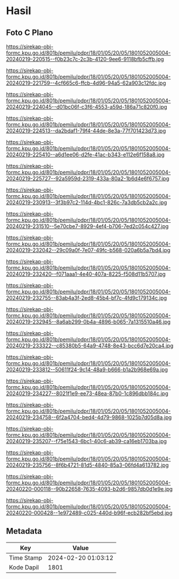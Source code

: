 # Hasil

## Foto C Plano

https://sirekap-obj-formc.kpu.go.id/801b/pemilu/pdpr/18/01/05/20/05/1801052005004-20240219-220515--f0b23c7c-2c3b-4120-9ee6-9118bfb5cffb.jpg

https://sirekap-obj-formc.kpu.go.id/801b/pemilu/pdpr/18/01/05/20/05/1801052005004-20240219-221759--4cf665c6-ffcb-4d96-94a5-62a903c12fdc.jpg

https://sirekap-obj-formc.kpu.go.id/801b/pemilu/pdpr/18/01/05/20/05/1801052005004-20240219-224045--d01bc06f-c3f6-4553-a59d-186a71c820f0.jpg

https://sirekap-obj-formc.kpu.go.id/801b/pemilu/pdpr/18/01/05/20/05/1801052005004-20240219-224513--da2bdaf1-79f4-44de-8e3a-77f701423d73.jpg

https://sirekap-obj-formc.kpu.go.id/801b/pemilu/pdpr/18/01/05/20/05/1801052005004-20240219-225410--a6d1ee06-d2fe-41ac-b343-e112e6f158a8.jpg

https://sirekap-obj-formc.kpu.go.id/801b/pemilu/pdpr/18/01/05/20/05/1801052005004-20240219-225727--92a5959d-2319-433a-80a2-1b6d4e6f6757.jpg

https://sirekap-obj-formc.kpu.go.id/801b/pemilu/pdpr/18/01/05/20/05/1801052005004-20240219-230913--3f3b97c2-114d-4bc1-826c-7a3db5cb2a2c.jpg

https://sirekap-obj-formc.kpu.go.id/801b/pemilu/pdpr/18/01/05/20/05/1801052005004-20240219-231510--5e70cbe7-8929-4ef4-b706-7ed2c054c427.jpg

https://sirekap-obj-formc.kpu.go.id/801b/pemilu/pdpr/18/01/05/20/05/1801052005004-20240219-232042--29c09a0f-7e07-49fc-b568-020a6b5a7bd4.jpg

https://sirekap-obj-formc.kpu.go.id/801b/pemilu/pdpr/18/01/05/20/05/1801052005004-20240219-232420--f071aaa1-4e40-407a-8225-f508d11b5707.jpg

https://sirekap-obj-formc.kpu.go.id/801b/pemilu/pdpr/18/01/05/20/05/1801052005004-20240219-232755--83ab4a3f-2ed8-45b4-bf7c-4fd9c179134c.jpg

https://sirekap-obj-formc.kpu.go.id/801b/pemilu/pdpr/18/01/05/20/05/1801052005004-20240219-232945--8a6ab299-0b4a-4896-b065-7a1315510a46.jpg

https://sirekap-obj-formc.kpu.go.id/801b/pemilu/pdpr/18/01/05/20/05/1801052005004-20240219-233322--c85380b5-64a9-4748-8e43-bcc6d7e20ca4.jpg

https://sirekap-obj-formc.kpu.go.id/801b/pemilu/pdpr/18/01/05/20/05/1801052005004-20240219-233812--50611f24-9c14-48a9-b666-b1a2b968e69a.jpg

https://sirekap-obj-formc.kpu.go.id/801b/pemilu/pdpr/18/01/05/20/05/1801052005004-20240219-234227--8021f1e9-ee73-48ea-87b0-1c896dbb184c.jpg

https://sirekap-obj-formc.kpu.go.id/801b/pemilu/pdpr/18/01/05/20/05/1801052005004-20240219-234758--6f2a4704-bed4-4d79-9868-1025b7d05d8a.jpg

https://sirekap-obj-formc.kpu.go.id/801b/pemilu/pdpr/18/01/05/20/05/1801052005004-20240219-235207--f75e1543-6bc1-40c6-ab39-ca16eb1703ba.jpg

https://sirekap-obj-formc.kpu.go.id/801b/pemilu/pdpr/18/01/05/20/05/1801052005004-20240219-235756--8f6b4721-81d5-4840-85a3-06fd4a613782.jpg

https://sirekap-obj-formc.kpu.go.id/801b/pemilu/pdpr/18/01/05/20/05/1801052005004-20240220-000118--90b22658-7635-4093-b2d6-9857db0d1e9e.jpg

https://sirekap-obj-formc.kpu.go.id/801b/pemilu/pdpr/18/01/05/20/05/1801052005004-20240220-000428--1e972489-c025-440d-b96f-ecb282bf5ebd.jpg


## Metadata

| Key        | Value               |
| ---------- | ------------------- |
| Time Stamp | 2024-02-20 01:03:12 |
| Kode Dapil | 1801                |



